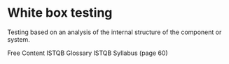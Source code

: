 # White box testing

Testing based on an analysis of the internal structure of the component or system. 

<ResourceGroupTitle>Free Content</ResourceGroupTitle>
<BadgeLink colorScheme='yellow' badgeText='Read' href='https://glossary.istqb.org/en/search/white-box'>ISTQB Glossary</BadgeLink>
<BadgeLink colorScheme='yellow' badgeText='Read' href='https://istqb-main-web-prod.s3.amazonaws.com/media/documents/ISTQB-CTFL_Syllabus_2018_v3.1.1.pdf'>ISTQB Syllabus (page 60)</BadgeLink>
